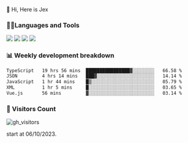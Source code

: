  👋 Hi, Here is Jex

 

### 🧑‍💻Languages and Tools

<code><a href="https://react.dev"><img src="https://api.iconify.design/logos:react.svg" /></a></code>
<code><a href="https://github.com/vuejs/core"><img src="https://api.iconify.design/logos:vue.svg" /></a></code> 
<code><a href="https://github.com/microsoft/TypeScript"><img src="https://api.iconify.design/logos:typescript-icon.svg" /></a></code>
<code><a href="https://threejs.org/"><img src="https://api.iconify.design/logos:threejs.svg" /></a></code>

### 📊 Weekly development breakdown

<!--START_SECTION:waka-->

```txt
TypeScript   19 hrs 56 mins  ████████████████▓░░░░░░░░   66.58 %
JSON         4 hrs 14 mins   ███▓░░░░░░░░░░░░░░░░░░░░░   14.14 %
JavaScript   1 hr 44 mins    █▒░░░░░░░░░░░░░░░░░░░░░░░   05.79 %
XML          1 hr 5 mins     █░░░░░░░░░░░░░░░░░░░░░░░░   03.65 %
Vue.js       56 mins         ▓░░░░░░░░░░░░░░░░░░░░░░░░   03.14 %
```

<!--END_SECTION:waka-->


### 👀 Visitors Count

![gh_visitors](https://profile-counter.glitch.me/jexlau/count.svg)

start at 06/10/2023.
